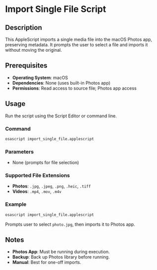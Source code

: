 # Import Single File Script

## Description
This AppleScript imports a single media file into the macOS Photos app, preserving metadata. It prompts the user to select a file and imports it without moving the original.

## Prerequisites
- **Operating System**: macOS
- **Dependencies**: None (uses built-in Photos app)
- **Permissions**: Read access to source file; Photos app access

## Usage
Run the script using the Script Editor or command line.

### Command
```bash
osascript import_single_file.applescript
```

### Parameters
- None (prompts for file selection)

### Supported File Extensions
- **Photos**: `.jpg`, `.jpeg`, `.png`, `.heic`, `.tiff`
- **Videos**: `.mp4`, `.mov`, `.m4v`

### Example
```bash
osascript import_single_file.applescript
```
Prompts user to select `photo.jpg`, then imports it to Photos app.

## Notes
- **Photos App**: Must be running during execution.
- **Backup**: Back up Photos library before running.
- **Manual**: Best for one-off imports.